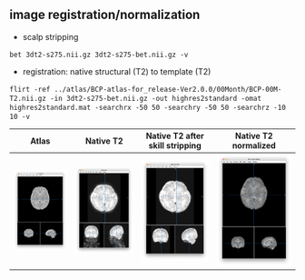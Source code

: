 ## image registration/normalization
- scalp stripping
```
bet 3dt2-s275.nii.gz 3dt2-s275-bet.nii.gz -v
```
- registration: native structural (T2) to template (T2)
```
flirt -ref ../atlas/BCP-atlas-for_release-Ver2.0.0/00Month/BCP-00M-T2.nii.gz -in 3dt2-s275-bet.nii.gz -out highres2standard -omat highres2standard.mat -searchrx -50 50 -searchry -50 50 -searchrz -10 10 -v
```
Atlas          |  Native T2 |  Native T2 after skill stripping | Native T2 normalized
:-------------:|:----------:|:--------------------------------:|:-------------------------:
![](https://github.com/fahsuanlin/study_preterm/blob/main/images/t2_template.png?raw=true)  | ![](https://github.com/fahsuanlin/study_preterm/blob/main/images/t2_native.png?raw=true)| ![](https://github.com/fahsuanlin/study_preterm/blob/main/images/t2_bet_native.png?raw=true) | ![](https://github.com/fahsuanlin/study_preterm/blob/main/images/t2_bet_native2template.png?raw=true)


